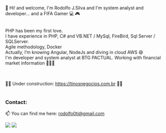 👋 Hi! and welcome, I'm Rodolfo J.Silva and I'm system analyst and developer... and a FIFA Gamer 💻 🎮
 
<br />PHP has been my first love. 
<br />I have experience in PHP, C# and VB.NET / MySql, FireBird, Sql Server / SQLServer.
<br />Agile methodology, Docker
<br />Actually, I’m knowing Angular, NodeJs and diving in cloud AWS 😄
<br />I'm developer and system analyst at BTG PACTUAL. Working with financial market information  👨🏽‍💻

<br /><br />
🔧🔧 Under construction: https://tinosnegocios.com.br 🔧🔧 
<br /><br />

### Contact:
📫 You can find me here: rodolfo0ti@gmail.com
<div>

<a target="_blank" href = "mailto:rodolfo0ti@gmail.com"><img src="https://img.shields.io/badge/Gmail-D14836?style=for-the-badge&logo=gmail&logoColor=white" target="_blank"></a>
<a target="_blank" href="https://www.linkedin.com/in/rodolfojesus/" target="_blank"><img src="https://img.shields.io/badge/-LinkedIn-%230077B5?style=for-the-badge&logo=linkedin&logoColor=white" target="_blank"></a>   
</div>

<!---
lrodolfol/lrodolfol is a ✨ special ✨ repository because its `README.md` (this file) appears on your GitHub profile.
You can click the Preview link to take a look at your changes.
--->

